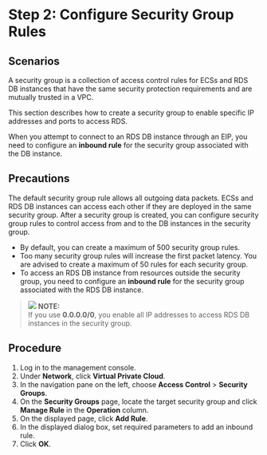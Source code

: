 # Step 2: Configure Security Group Rules<a name="rds_03_0051"></a>

## Scenarios<a name="en-us_topic_0192964142_en-us_topic_0192953697_sf45ae489721044578fc3fd08405287ca"></a>

A  security group  is a collection of access control rules for ECSs and RDS DB instances that have the same security protection requirements and are mutually trusted in a VPC.

This section describes how to create a security group to enable specific IP addresses and ports to access RDS.

When you attempt to connect to an RDS DB instance through an EIP, you need to configure an  **inbound rule**  for the security group associated with the DB instance.

## Precautions<a name="en-us_topic_0192964142_en-us_topic_0192953697_s993d56a9d4e041c2a6546bacf61b28de"></a>

The default security group rule allows all outgoing data packets. ECSs and RDS DB instances can access each other if they are deployed in the same security group. After a security group is created, you can configure security group rules to control access from and to the DB instances in the security group.

-   By default, you can create a maximum of 500 security group rules.
-   Too many security group rules will increase the first packet latency. You are advised to create a maximum of 50 rules for each security group.
-   To access an RDS DB instance from resources outside the security group, you need to configure an  **inbound rule**  for the security group associated with the RDS DB instance.

>![](/images/icon-note.gif) **NOTE:**   
>If you use  **0.0.0.0/0**, you enable all IP addresses to access RDS DB instances in the security group.  

## Procedure<a name="en-us_topic_0192964142_en-us_topic_0192953697_s1180e3b90880473c9b18090acab38155"></a>

1.  Log in to the management console.
2.  Under  **Network**, click  **Virtual Private Cloud**.
3.  In the navigation pane on the left, choose  **Access Control**  \>  **Security Groups**.
4.  On the  **Security Groups**  page, locate the target security group and click  **Manage Rule**  in the  **Operation**  column.
5.  On the displayed page, click  **Add Rule**.
6.  In the displayed dialog box, set required parameters to add an inbound rule.
7.  Click  **OK**.

